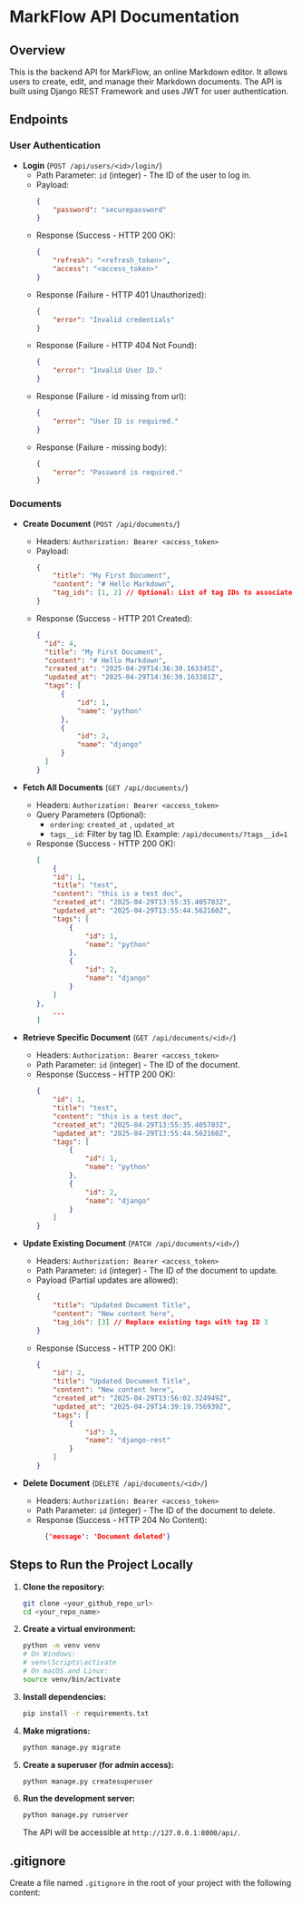 # MarkFlow API Documentation

## Overview

This is the backend API for MarkFlow, an online Markdown editor. It allows users to create, edit, and manage their Markdown documents. The API is built using Django REST Framework and uses JWT for user authentication.

## Endpoints

### User Authentication

* **Login** (`POST /api/users/<id>/login/`)
    * Path Parameter: `id` (integer) - The ID of the user to log in.
    * Payload:
        ```json
        {
            "password": "securepassword"
        }
        ```
    * Response (Success - HTTP 200 OK):
        ```json
        {
            "refresh": "<refresh_token>",
            "access": "<access_token>"
        }
        ```
    * Response (Failure - HTTP 401 Unauthorized):
        ```json
        {
            "error": "Invalid credentials"
        }
        ```
    * Response (Failure - HTTP 404 Not Found):
        ```json
        {
            "error": "Invalid User ID."
        }
        ```
    * Response (Failure - id missing from url):
        ```json
        {
            "error": "User ID is required."
        }
        ```
    * Response (Failure - missing body):
        ```json
        {
            "error": "Password is required."
        }
        ```

### Documents

* **Create Document** (`POST /api/documents/`)
    * Headers: `Authorization: Bearer <access_token>`
    * Payload:
        ```json
        {
            "title": "My First Document",
            "content": "# Hello Markdown",
            "tag_ids": [1, 2] // Optional: List of tag IDs to associate
        }
        ```
    * Response (Success - HTTP 201 Created):
        ```json
        {
          "id": 4,
          "title": "My First Document",
          "content": "# Hello Markdown",
          "created_at": "2025-04-29T14:36:30.163345Z",
          "updated_at": "2025-04-29T14:36:30.163381Z",
          "tags": [
              {
                  "id": 1,
                  "name": "python"
              },
              {
                  "id": 2,
                  "name": "django"
              }
          ]
        }
        ```

* **Fetch All Documents** (`GET /api/documents/`)
    * Headers: `Authorization: Bearer <access_token>`
    * Query Parameters (Optional):
        * `ordering`: `created_at` , `updated_at`
        * `tags__id`: Filter by tag ID. Example: `/api/documents/?tags__id=1` 
    * Response (Success - HTTP 200 OK):
        ```json
        [
            {
            "id": 1,
            "title": "test",
            "content": "this is a test doc",
            "created_at": "2025-04-29T13:55:35.405703Z",
            "updated_at": "2025-04-29T13:55:44.562160Z",
            "tags": [
                {
                    "id": 1,
                    "name": "python"
                },
                {
                    "id": 2,
                    "name": "django"
                }
            ]
        },
            ...
        ]
        ```

* **Retrieve Specific Document** (`GET /api/documents/<id>/`)
    * Headers: `Authorization: Bearer <access_token>`
    * Path Parameter: `id` (integer) - The ID of the document.
    * Response (Success - HTTP 200 OK):
        ```json
        {
            "id": 1,
            "title": "test",
            "content": "this is a test doc",
            "created_at": "2025-04-29T13:55:35.405703Z",
            "updated_at": "2025-04-29T13:55:44.562160Z",
            "tags": [
                {
                    "id": 1,
                    "name": "python"
                },
                {
                    "id": 2,
                    "name": "django"
                }
            ]
        }
        ```

* **Update Existing Document** (`PATCH /api/documents/<id>/`)
    * Headers: `Authorization: Bearer <access_token>`
    * Path Parameter: `id` (integer) - The ID of the document to update.
    * Payload (Partial updates are allowed):
        ```json
        {
            "title": "Updated Document Title",
            "content": "New content here",
            "tag_ids": [3] // Replace existing tags with tag ID 3
        }
        ```
    * Response (Success - HTTP 200 OK):
        ```json
        {
            "id": 2,
            "title": "Updated Document Title",
            "content": "New content here",
            "created_at": "2025-04-29T13:56:02.324949Z",
            "updated_at": "2025-04-29T14:39:19.756939Z",
            "tags": [
                {
                    "id": 3,
                    "name": "django-rest"
                }
            ]
        }
        ```

* **Delete Document** (`DELETE /api/documents/<id>/`)
    * Headers: `Authorization: Bearer <access_token>`
    * Path Parameter: `id` (integer) - The ID of the document to delete.
    * Response (Success - HTTP 204 No Content):
      ```json
        {'message': 'Document deleted'}
      ```

## Steps to Run the Project Locally

1.  **Clone the repository:**
    ```bash
    git clone <your_github_repo_url>
    cd <your_repo_name>
    ```

2.  **Create a virtual environment:**
    ```bash
    python -m venv venv
    # On Windows:
    # venv\Scripts\activate
    # On macOS and Linux:
    source venv/bin/activate
    ```

3.  **Install dependencies:**
    ```bash
    pip install -r requirements.txt
    ```
    
4.  **Make migrations:**
    ```bash
    python manage.py migrate
    ```

5.  **Create a superuser (for admin access):**
    ```bash
    python manage.py createsuperuser
    ```

6.  **Run the development server:**
    ```bash
    python manage.py runserver
    ```

    The API will be accessible at `http://127.0.0.1:8000/api/`.

## .gitignore

Create a file named `.gitignore` in the root of your project with the following content:
